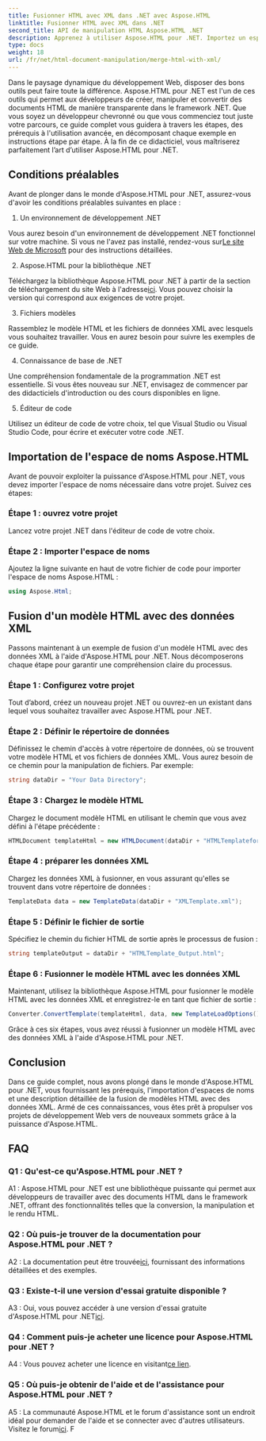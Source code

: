 ```yaml
---
title: Fusionner HTML avec XML dans .NET avec Aspose.HTML
linktitle: Fusionner HTML avec XML dans .NET
second_title: API de manipulation HTML Aspose.HTML .NET
description: Apprenez à utiliser Aspose.HTML pour .NET. Importez un espace de noms, fusionnez HTML avec XML et améliorez vos compétences en développement Web avec ce guide complet.
type: docs
weight: 18
url: /fr/net/html-document-manipulation/merge-html-with-xml/
---
```


Dans le paysage dynamique du développement Web, disposer des bons outils peut faire toute la différence. Aspose.HTML pour .NET est l'un de ces outils qui permet aux développeurs de créer, manipuler et convertir des documents HTML de manière transparente dans le framework .NET. Que vous soyez un développeur chevronné ou que vous commenciez tout juste votre parcours, ce guide complet vous guidera à travers les étapes, des prérequis à l'utilisation avancée, en décomposant chaque exemple en instructions étape par étape. À la fin de ce didacticiel, vous maîtriserez parfaitement l’art d’utiliser Aspose.HTML pour .NET.

## Conditions préalables

Avant de plonger dans le monde d'Aspose.HTML pour .NET, assurez-vous d'avoir les conditions préalables suivantes en place :

1. Un environnement de développement .NET

Vous aurez besoin d'un environnement de développement .NET fonctionnel sur votre machine. Si vous ne l'avez pas installé, rendez-vous sur[Le site Web de Microsoft](https://docs.microsoft.com/en-us/dotnet/core/install/) pour des instructions détaillées.

2. Aspose.HTML pour la bibliothèque .NET

 Téléchargez la bibliothèque Aspose.HTML pour .NET à partir de la section de téléchargement du site Web à l'adresse[ici](https://releases.aspose.com/html/net/). Vous pouvez choisir la version qui correspond aux exigences de votre projet.

3. Fichiers modèles

Rassemblez le modèle HTML et les fichiers de données XML avec lesquels vous souhaitez travailler. Vous en aurez besoin pour suivre les exemples de ce guide.

4. Connaissance de base de .NET

Une compréhension fondamentale de la programmation .NET est essentielle. Si vous êtes nouveau sur .NET, envisagez de commencer par des didacticiels d'introduction ou des cours disponibles en ligne.

5. Éditeur de code

Utilisez un éditeur de code de votre choix, tel que Visual Studio ou Visual Studio Code, pour écrire et exécuter votre code .NET.

## Importation de l'espace de noms Aspose.HTML

Avant de pouvoir exploiter la puissance d'Aspose.HTML pour .NET, vous devez importer l'espace de noms nécessaire dans votre projet. Suivez ces étapes:

### Étape 1 : ouvrez votre projet

Lancez votre projet .NET dans l'éditeur de code de votre choix.

### Étape 2 : Importer l'espace de noms

Ajoutez la ligne suivante en haut de votre fichier de code pour importer l'espace de noms Aspose.HTML :

```csharp
using Aspose.Html;
```

## Fusion d'un modèle HTML avec des données XML

Passons maintenant à un exemple de fusion d'un modèle HTML avec des données XML à l'aide d'Aspose.HTML pour .NET. Nous décomposerons chaque étape pour garantir une compréhension claire du processus.

### Étape 1 : Configurez votre projet

Tout d’abord, créez un nouveau projet .NET ou ouvrez-en un existant dans lequel vous souhaitez travailler avec Aspose.HTML pour .NET.

### Étape 2 : Définir le répertoire de données

Définissez le chemin d'accès à votre répertoire de données, où se trouvent votre modèle HTML et vos fichiers de données XML. Vous aurez besoin de ce chemin pour la manipulation de fichiers. Par exemple:

```csharp
string dataDir = "Your Data Directory";
```

### Étape 3 : Chargez le modèle HTML

Chargez le document modèle HTML en utilisant le chemin que vous avez défini à l'étape précédente :

```csharp
HTMLDocument templateHtml = new HTMLDocument(dataDir + "HTMLTemplateforXML.html");
```

### Étape 4 : préparer les données XML

Chargez les données XML à fusionner, en vous assurant qu'elles se trouvent dans votre répertoire de données :

```csharp
TemplateData data = new TemplateData(dataDir + "XMLTemplate.xml");
```

### Étape 5 : Définir le fichier de sortie

Spécifiez le chemin du fichier HTML de sortie après le processus de fusion :

```csharp
string templateOutput = dataDir + "HTMLTemplate_Output.html";
```

### Étape 6 : Fusionner le modèle HTML avec les données XML

Maintenant, utilisez la bibliothèque Aspose.HTML pour fusionner le modèle HTML avec les données XML et enregistrez-le en tant que fichier de sortie :

```csharp
Converter.ConvertTemplate(templateHtml, data, new TemplateLoadOptions(), templateOutput);
```

Grâce à ces six étapes, vous avez réussi à fusionner un modèle HTML avec des données XML à l'aide d'Aspose.HTML pour .NET.

## Conclusion

Dans ce guide complet, nous avons plongé dans le monde d'Aspose.HTML pour .NET, vous fournissant les prérequis, l'importation d'espaces de noms et une description détaillée de la fusion de modèles HTML avec des données XML. Armé de ces connaissances, vous êtes prêt à propulser vos projets de développement Web vers de nouveaux sommets grâce à la puissance d'Aspose.HTML.

## FAQ

### Q1 : Qu'est-ce qu'Aspose.HTML pour .NET ?

A1 : Aspose.HTML pour .NET est une bibliothèque puissante qui permet aux développeurs de travailler avec des documents HTML dans le framework .NET, offrant des fonctionnalités telles que la conversion, la manipulation et le rendu HTML.

### Q2 : Où puis-je trouver de la documentation pour Aspose.HTML pour .NET ?

 A2 : La documentation peut être trouvée[ici](https://reference.aspose.com/html/net/), fournissant des informations détaillées et des exemples.

### Q3 : Existe-t-il une version d'essai gratuite disponible ?

 A3 : Oui, vous pouvez accéder à une version d'essai gratuite d'Aspose.HTML pour .NET[ici](https://releases.aspose.com/).

### Q4 : Comment puis-je acheter une licence pour Aspose.HTML pour .NET ?

 A4 : Vous pouvez acheter une licence en visitant[ce lien](https://purchase.aspose.com/buy).

### Q5 : Où puis-je obtenir de l'aide et de l'assistance pour Aspose.HTML pour .NET ?

 A5 : La communauté Aspose.HTML et le forum d'assistance sont un endroit idéal pour demander de l'aide et se connecter avec d'autres utilisateurs. Visitez le forum[ici](https://forum.aspose.com/).
F